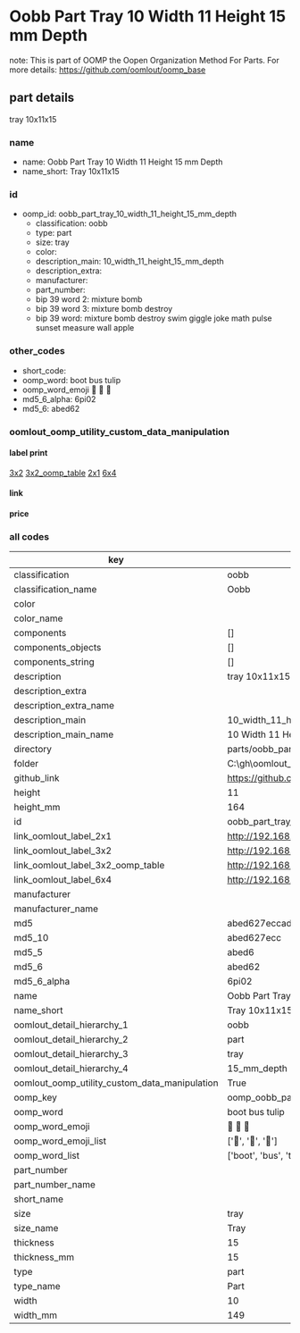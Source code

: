 # Oobb Part Tray 10 Width 11 Height 15 mm Depth  

note: This is part of OOMP the Oopen Organization Method For Parts. For more details: https://github.com/oomlout/oomp_base

##  part details
  



tray 10x11x15



### name
* name: Oobb Part Tray 10 Width 11 Height 15 mm Depth
* name_short: Tray 10x11x15 
### id
* oomp_id: oobb_part_tray_10_width_11_height_15_mm_depth
  * classification: oobb
  * type: part
  * size: tray
  * color: 
  * description_main: 10_width_11_height_15_mm_depth
  * description_extra: 
  * manufacturer: 
  * part_number: 
  * bip 39 word 2: mixture bomb
  * bip 39 word 3: mixture bomb destroy
  * bip 39 word: mixture bomb destroy swim giggle joke math pulse sunset measure wall apple

### other_codes
* short_code: 
* oomp_word: boot bus tulip
* oomp_word_emoji :boot: :bus: :tulip:
* md5_6_alpha: 6pi02
* md5_6: abed62






### oomlout_oomp_utility_custom_data_manipulation
#### label print
[3x2](http://192.168.1.245:1112/?label=oomp%206pi02)
[3x2_oomp_table](http://192.168.1.108:1112/?label=oomp%206pi02)
[2x1](http://192.168.1.242:1112/?label=oomp%206pi02)
[6x4](http://192.168.1.55:1112/?label=oomp%206pi02)    

#### link

                              

#### price







### all codes 
| key | value |  
| --- | --- |  
| classification | oobb |  
| classification_name | Oobb |  
| color |  |  
| color_name |  |  
| components | [] |  
| components_objects | [] |  
| components_string | [] |  
| description | tray 10x11x15 |  
| description_extra |  |  
| description_extra_name |  |  
| description_main | 10_width_11_height_15_mm_depth |  
| description_main_name | 10 Width 11 Height 15 mm Depth |  
| directory | parts/oobb_part_tray_10_width_11_height_15_mm_depth |  
| folder | C:\gh\oomlout_oobb_version_4_generated_parts\parts\oobb_part_tray_10_width_11_height_15_mm_depth |  
| github_link | https://github.com/oomlout/oomlout_oomp_part_src/tree/main/parts/oobb_part_tray_10_width_11_height_15_mm_depth |  
| height | 11 |  
| height_mm | 164 |  
| id | oobb_part_tray_10_width_11_height_15_mm_depth |  
| link_oomlout_label_2x1 | http://192.168.1.242:1112/?label=oomp%206pi02 |  
| link_oomlout_label_3x2 | http://192.168.1.245:1112/?label=oomp%206pi02 |  
| link_oomlout_label_3x2_oomp_table | http://192.168.1.108:1112/?label=oomp%206pi02 |  
| link_oomlout_label_6x4 | http://192.168.1.55:1112/?label=oomp%206pi02 |  
| manufacturer |  |  
| manufacturer_name |  |  
| md5 | abed627eccad9121e130fdbe78464c72 |  
| md5_10 | abed627ecc |  
| md5_5 | abed6 |  
| md5_6 | abed62 |  
| md5_6_alpha | 6pi02 |  
| name | Oobb Part Tray 10 Width 11 Height 15 mm Depth |  
| name_short | Tray 10x11x15  |  
| oomlout_detail_hierarchy_1 | oobb |  
| oomlout_detail_hierarchy_2 | part |  
| oomlout_detail_hierarchy_3 | tray |  
| oomlout_detail_hierarchy_4 | 15_mm_depth |  
| oomlout_oomp_utility_custom_data_manipulation | True |  
| oomp_key | oomp_oobb_part_tray_10_width_11_height_15_mm_depth |  
| oomp_word | boot bus tulip |  
| oomp_word_emoji | :boot: :bus: :tulip: |  
| oomp_word_emoji_list | [':boot:', ':bus:', ':tulip:'] |  
| oomp_word_list | ['boot', 'bus', 'tulip'] |  
| part_number |  |  
| part_number_name |  |  
| short_name |  |  
| size | tray |  
| size_name | Tray |  
| thickness | 15 |  
| thickness_mm | 15 |  
| type | part |  
| type_name | Part |  
| width | 10 |  
| width_mm | 149 |  
